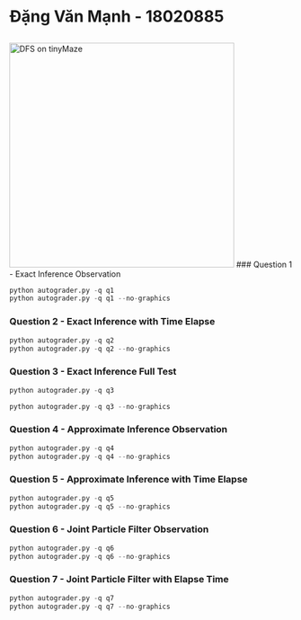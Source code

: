 # <b>Đặng Văn Mạnh - 18020885</b>
##
<img src="./ImageResult/resultAutograder.png" width="400" title="DFS on tinyMaze"/>
### Question 1 - Exact Inference Observation

```python
python autograder.py -q q1
python autograder.py -q q1 --no-graphics
```

### Question 2 - Exact Inference with Time Elapse

```python
python autograder.py -q q2
python autograder.py -q q2 --no-graphics
```

### Question 3 - Exact Inference Full Test
```python
python autograder.py -q q3
```
```python
python autograder.py -q q3 --no-graphics
```

### Question 4 - Approximate Inference Observation
```python
python autograder.py -q q4
python autograder.py -q q4 --no-graphics
```

### Question 5 - Approximate Inference with Time Elapse
```python
python autograder.py -q q5
python autograder.py -q q5 --no-graphics
```

### Question 6 - Joint Particle Filter Observation
```python
python autograder.py -q q6
python autograder.py -q q6 --no-graphics
```

### Question 7 - Joint Particle Filter with Elapse Time
```python
python autograder.py -q q7
python autograder.py -q q7 --no-graphics
```



